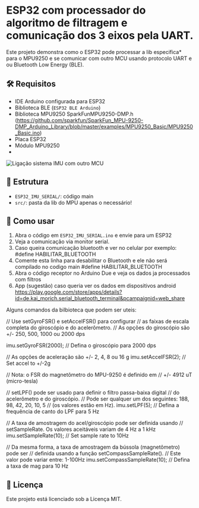 # ESP32 com processador do algoritmo de filtragem e comunicação dos 3 eixos pela UART.

Este projeto demonstra como o ESP32 pode processar a lib especifica* para o MPU9250 e se comunicar com outro MCU usando protocolo UART e ou Bluetooth Low Energy (BLE).

## 🛠 Requisitos
- IDE Arduino configurada para ESP32
- Biblioteca BLE (`ESP32 BLE Arduino`)
- Biblioteca MPU9250 SparkFunMPU9250-DMP.h (https://github.com/sparkfun/SparkFun_MPU-9250-DMP_Arduino_Library/blob/master/examples/MPU9250_Basic/MPU9250_Basic.ino)
- Placa ESP32
- Módulo MPU9250
- 
![Ligação sistema IMU com outro MCU](https://github.com/user-attachments/assets/86e27040-5016-4a91-9800-6b3e374b33e7)

  
## 📂 Estrutura
- `ESP32_IMU_SERIAL/`: código main
- `src/`: pasta da lib do MPU apenas o necessário!

## 🚀 Como usar
1. Abra o código em `ESP32_IMU_SERIAL.ino` e envie para um ESP32
2. Veja a comunicação via monitor serial.
3. Caso queira comunicação bluetooth e ver no celular por exemplo: #define HABILITAR_BLUETOOTH
4. Comente esta linha para desabilitar o Bluetooth e ele não será compilado no codigo main #define HABILITAR_BLUETOOTH  
5. Abra o código receptor no Arduino Due e veja os dados ja processados com filtros
6. App (sugestão) caso queria ver os dados em dispositivos android https://play.google.com/store/apps/details?id=de.kai_morich.serial_bluetooth_terminal&pcampaignid=web_share

Alguns comandos da bilbioteca que podem ser uteis:


  // Use setGyroFSR() e setAccelFSR() para configurar
  // as faixas de escala completa do giroscópio e do acelerômetro.
  // As opções do giroscópio são +/- 250, 500, 1000 ou 2000 dps
  
  imu.setGyroFSR(2000); // Defina o giroscópio para 2000 dps
  
  
  // As opções de aceleração são +/- 2, 4, 8 ou 16 g
  imu.setAccelFSR(2); // Set accel to +/-2g

  // Nota: o FSR do magnetômetro do MPU-9250 é definido em
  // +/- 4912 uT (micro-tesla)


  // setLPF() pode ser usado para definir o filtro passa-baixa digital
  // do acelerômetro e do giroscópio.
  // Pode ser qualquer um dos seguintes: 188, 98, 42, 20, 10, 5
  // (os valores estão em Hz).
  imu.setLPF(5); // Defina a frequência de canto do LPF para 5 Hz

  // A taxa de amostragem do acel/giroscópio pode ser definida usando
  // setSampleRate. Os valores aceitáveis ​​variam de 4 Hz a 1 kHz
  imu.setSampleRate(10); // Set sample rate to 10Hz

  // Da mesma forma, a taxa de amostragem da bússola (magnetômetro) pode ser
  // definida usando a função setCompassSampleRate().
  // Este valor pode variar entre: 1-100Hz
  imu.setCompassSampleRate(10); // Defina a taxa de mag para 10 Hz


## 📄 Licença
Este projeto está licenciado sob a Licença MIT.
